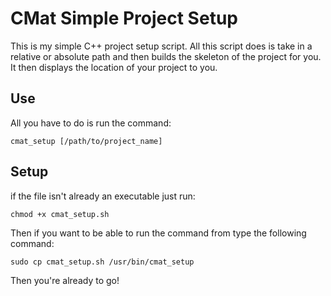 # CMat Simple Project Setup #

This is my simple C++ project setup script. All this script does is take in a relative or absolute path and then builds the skeleton of the project for you. It then displays the location of your project to you. 

## Use 
All you have to do is run the command:

```
cmat_setup [/path/to/project_name]
```
## Setup 
if the file isn't already an executable just run:

```
chmod +x cmat_setup.sh
```

Then if  you want to be able to run the command from type the following command:

```
sudo cp cmat_setup.sh /usr/bin/cmat_setup
```

Then you're already to go!



